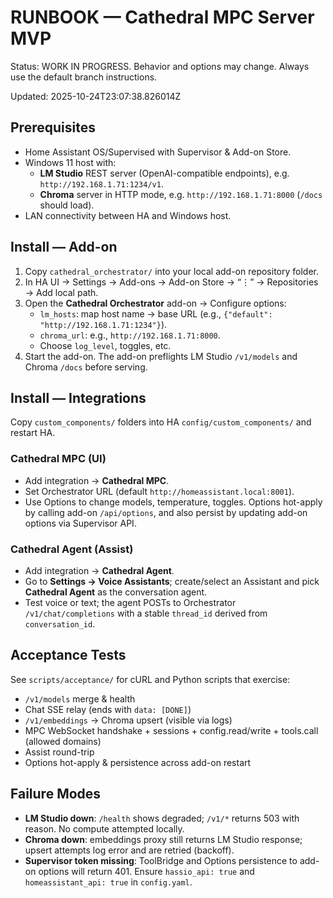 # RUNBOOK — Cathedral MPC Server MVP

Status: WORK IN PROGRESS. Behavior and options may change. Always use the default branch instructions.

Updated: 2025-10-24T23:07:38.826014Z

## Prerequisites

- Home Assistant OS/Supervised with Supervisor & Add-on Store.
- Windows 11 host with:
  - **LM Studio** REST server (OpenAI-compatible endpoints), e.g. `http://192.168.1.71:1234/v1`.
  - **Chroma** server in HTTP mode, e.g. `http://192.168.1.71:8000` (`/docs` should load).
- LAN connectivity between HA and Windows host.

## Install — Add-on

1. Copy `cathedral_orchestrator/` into your local add-on repository folder.
2. In HA UI → Settings → Add-ons → Add-on Store → “⋮” → Repositories → Add local path.
3. Open the **Cathedral Orchestrator** add-on → Configure options:
   - `lm_hosts`: map host name → base URL (e.g., `{"default": "http://192.168.1.71:1234"}`).
   - `chroma_url`: e.g., `http://192.168.1.71:8000`.
   - Choose `log_level`, toggles, etc.
4. Start the add-on. The add-on preflights LM Studio `/v1/models` and Chroma `/docs` before serving.

## Install — Integrations

Copy `custom_components/` folders into HA `config/custom_components/` and restart HA.

### Cathedral MPC (UI)

- Add integration → **Cathedral MPC**.
- Set Orchestrator URL (default `http://homeassistant.local:8001`).
- Use Options to change models, temperature, toggles. Options hot-apply by calling add-on `/api/options`, and also persist by updating add-on options via Supervisor API.

### Cathedral Agent (Assist)

- Add integration → **Cathedral Agent**.
- Go to **Settings → Voice Assistants**; create/select an Assistant and pick **Cathedral Agent** as the conversation agent.
- Test voice or text; the agent POSTs to Orchestrator `/v1/chat/completions` with a stable `thread_id` derived from `conversation_id`.

## Acceptance Tests

See `scripts/acceptance/` for cURL and Python scripts that exercise:
- `/v1/models` merge & health
- Chat SSE relay (ends with `data: [DONE]`)
- `/v1/embeddings` → Chroma upsert (visible via logs)
- MPC WebSocket handshake + sessions + config.read/write + tools.call (allowed domains)
- Assist round-trip
- Options hot-apply & persistence across add-on restart

## Failure Modes

- **LM Studio down**: `/health` shows degraded; `/v1/*` returns 503 with reason. No compute attempted locally.
- **Chroma down**: embeddings proxy still returns LM Studio response; upsert attempts log error and are retried (backoff).
- **Supervisor token missing**: ToolBridge and Options persistence to add-on options will return 401. Ensure `hassio_api: true` and `homeassistant_api: true` in `config.yaml`.
